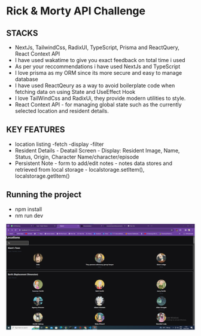 # Rick & Morty API Challenge
## STACKS
- NextJs, TailwindCss, RadixUI, TypeScript, Prisma and ReactQuery, React Context API
- I have used wakatime to give you exact feedback on total time i used
- As per your reccommendations i have used NextJs and TypeScript
- I love prisma as my ORM since its more secure and easy to manage database
- I have used ReactQeury as a way to avoid boilerplate code when fetching data on using State and UseEffect Hook
- I love TailWindCss and RadixUi, they provide modern utilities to style.
- React Context API - for managing global state such as the currently selected location and resident details. 

## KEY FEATURES
- location listing
            -fetch
            -display
            -filter
- Resident Details
            - Deatail Screen
            - Display: Resident Image, Name, Status, Origin, Character Name/character/episode
- Persistent Note
            - form to add/edit notes
            - notes data stores and retrieved from local storage - localstorage.setItem(), localstorage.getItem()

## Running the project
- npm install 
- nm run dev

![alt text](image.png)